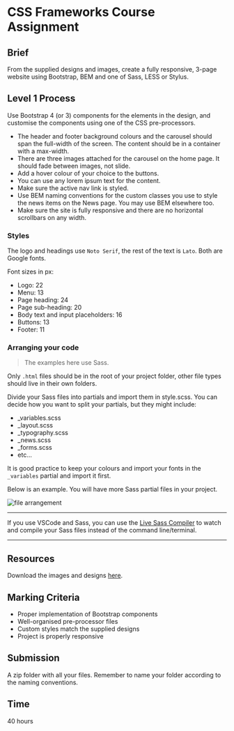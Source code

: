 # CSS Frameworks Course Assignment

## Brief

From the supplied designs and images, create a fully responsive, 3-page website using Bootstrap, BEM and one of Sass, LESS or Stylus.


## Level 1 Process

Use Bootstrap 4 (or 3) components for the elements in the design, and customise the components using one of the CSS pre-processors.

- The header and footer background colours and the carousel should span the full-width of the screen. The content should be in a container with a max-width.
- There are three images attached for the carousel on the home page. It should fade between images, not slide.
- Add a hover colour of your choice to the buttons.
- You can use any lorem ipsum text for the content.
- Make sure the active nav link is styled.
- Use BEM naming conventions for the custom classes you use to style the news items on the News page. You may use BEM elsewhere too.
- Make sure the site is fully responsive and there are no horizontal scrollbars on any width.


### Styles
The logo and headings use `Noto Serif`, the rest of the text is `Lato`. Both are Google fonts.

Font sizes in px: 

- Logo: 22
- Menu: 13
- Page heading: 24
- Page sub-heading: 20
- Body text and input placeholders: 16
- Buttons: 13
- Footer: 11

### Arranging your code

> The examples here use Sass.

Only `.html` files should be in the root of your project folder, other file types should live in their own folders.

Divide your Sass files into partials and import them in style.scss. You can decide how you want to split your partials, but they might include:
- _variables.scss
- _layout.scss
- _typography.scss
- _news.scss
- _forms.scss
- etc...

It is good practice to keep your colours and import your fonts in the `_variables` partial and import it first.

Below is an example. You will have more Sass partial files in your project.

<img src="/images/css-frameworks/file-arrangement.png" alt="file arrangement" style="max-width: 642px" />

---

If you use VSCode and Sass, you can use the [Live Sass Compiler](https://marketplace.visualstudio.com/items?itemName=ritwickdey.live-sass) to watch and compile your Sass files instead of the command line/terminal.

---


## Resources

Download the images and designs <a href="/resources/css-frameworks-ca-resources.zip" target="_blank">here</a>.

## Marking Criteria

- Proper implementation of Bootstrap components
- Well-organised pre-processor files
- Custom styles match the supplied designs
- Project is properly responsive


## Submission

A zip folder with all your files. Remember to name your folder according to the naming conventions.

## Time

40 hours